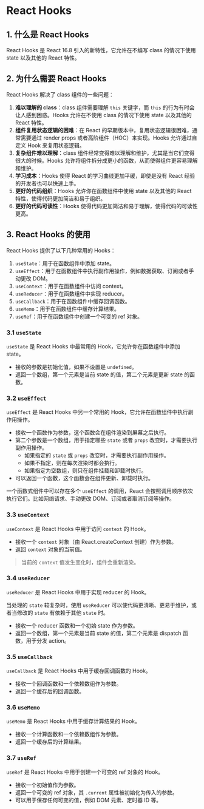 # React Hooks

## 1. 什么是 React Hooks

React Hooks 是 React 16.8 引入的新特性，它允许在不编写 class 的情况下使用 state 以及其他的 React 特性。

## 2. 为什么需要 React Hooks

React Hooks 解决了 class 组件的一些问题：

1. **难以理解的 class**：class 组件需要理解 `this` 关键字，而 `this` 的行为有时会让人感到困惑。Hooks 允许在不使用 class 的情况下使用 state 以及其他的 React 特性。
2. **组件复用状态逻辑的困难**：在 React 的早期版本中，复用状态逻辑很困难，通常需要通过 render props 或者高阶组件（HOC）来实现。Hooks 允许通过自定义 Hook 来复用状态逻辑。
3. **复杂组件难以理解**：class 组件经常变得难以理解和维护，尤其是当它们变得很大的时候。Hooks 允许将组件拆分成更小的函数，从而使得组件更容易理解和维护。
4. **学习成本**：Hooks 使得 React 的学习曲线更加平缓，即使是没有 React 经验的开发者也可以快速上手。
5. **更好的代码组织**：Hooks 允许你在函数组件中使用 state 以及其他的 React 特性，使得代码更加简洁和易于组织。
6. **更好的代码可读性**：Hooks 使得代码更加简洁和易于理解，使得代码的可读性更高。

## 3. React Hooks 的使用

React Hooks 提供了以下几种常用的 Hooks：

1. `useState`：用于在函数组件中添加 state。
2. `useEffect`：用于在函数组件中执行副作用操作，例如数据获取、订阅或者手动更改 DOM。
3. `useContext`：用于在函数组件中访问 context。
4. `useReducer`：用于在函数组件中实现 reducer。
5. `useCallback`：用于在函数组件中缓存回调函数。
6. `useMemo`：用于在函数组件中缓存计算结果。
7. `useRef`：用于在函数组件中创建一个可变的 ref 对象。

### 3.1 `useState`

`useState` 是 React Hooks 中最常用的 Hook，它允许你在函数组件中添加 state。

- 接收的参数是初始化值，如果不设置是 `undefined`。
- 返回一个数组，第一个元素是当前 state 的值，第二个元素是更新 state 的函数。


### 3.2 `useEffect`

`useEffect` 是 React Hooks 中另一个常用的 Hook，它允许在函数组件中执行副作用操作。

- 接收一个函数作为参数，这个函数会在组件渲染到屏幕之后执行。
- 第二个参数是一个数组，用于指定哪些 `state` 或者 `props` 改变时，才需要执行副作用操作。
  - 如果指定的 `state` 或 `props` 改变时，才需要执行副作用操作。
  - 如果不指定，则在每次渲染时都会执行。
  - 如果指定为空数组，则只在组件挂载和卸载时执行。
- 可以返回一个函数，这个函数会在组件更新、卸载时执行。

一个函数式组件中可以存在多个 `useEffect` 的调用，React 会按照调用顺序依次执行它们。比如网络请求、手动更改 DOM、订阅或者取消订阅等操作。


### 3.3 `useContext`

`useContext` 是 React Hooks 中用于访问 `context` 的 Hook。

- 接收一个 `context` 对象（由 React.createContext 创建）作为参数。
- 返回 `context` 对象的当前值。

> 当前的 `context` 值发生变化时，组件会重新渲染。

### 3.4 `useReducer`

`useReducer` 是 React Hooks 中用于实现 reducer 的 Hook。

当处理的 `state` 较复杂时，使用 `useReducer` 可以使代码更清晰、更易于维护，或者当修改的 `state` 有依赖于其他 `state` 时。

- 接收一个 reducer 函数和一个初始 state 作为参数。
- 返回一个数组，第一个元素是当前 state 的值，第二个元素是 dispatch 函数，用于分发 action。

### 3.5 `useCallback`

`useCallback` 是 React Hooks 中用于缓存回调函数的 Hook。

- 接收一个回调函数和一个依赖数组作为参数。
- 返回一个缓存后的回调函数。

### 3.6 `useMemo`

`useMemo` 是 React Hooks 中用于缓存计算结果的 Hook。

- 接收一个计算函数和一个依赖数组作为参数。
- 返回一个缓存后的计算结果。


### 3.7 `useRef`

`useRef` 是 React Hooks 中用于创建一个可变的 ref 对象的 Hook。

- 接收一个初始值作为参数。
- 返回一个可变的 ref 对象，其 `.current` 属性被初始化为传入的参数。
- 可以用于保存任何可变的值，例如 DOM 元素、定时器 ID 等。
